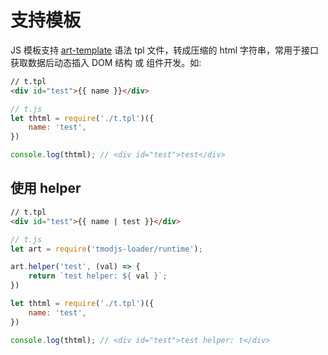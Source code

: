 # 支持模板

JS 模板支持 [art-template](https://github.com/aui/artTemplate) 语法 tpl 文件，转成压缩的 html 字符串，常用于接口获取数据后动态插入 DOM 结构 或 组件开发。如:

```html
// t.tpl
<div id="test">{{ name }}</div>
```

```js
// t.js
let thtml = require('./t.tpl')({
    name: 'test',
})

console.log(thtml); // <div id="test">test</div>
```


## 使用 helper

```html
// t.tpl
<div id="test">{{ name | test }}</div>
```

```js
// t.js
let art = require('tmodjs-loader/runtime');

art.helper('test', (val) => {
    return `test helper: ${ val }`;
})

let thtml = require('./t.tpl')({
    name: 'test',
})

console.log(thtml); // <div id="test">test helper: t</div>
```

